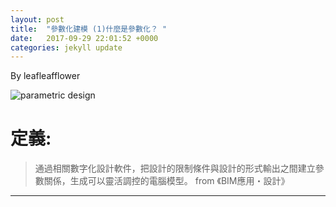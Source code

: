 ```yaml
---
layout: post
title:  "參數化建模 (1)什麼是參數化？ "
date:   2017-09-29 22:01:52 +0000
categories: jekyll update
---
```

By leafleafflower  

![parametric design](https://i.pinimg.com/736x/c5/1e/9f/c51e9f507041695cd111656f5b296d7d--parametric-architecture-parametric-design.jpg)

    

# 定義:
> 通過相關數字化設計軟件，把設計的限制條件與設計的形式輸出之間建立參數關係，生成可以靈活調控的電腦模型。
from 《BIM應用・設計》










-------------------------------------------------------  

[帶路雞Pro-App-Store]: https://appsto.re/tw/kp-Sfb.i
[帶路雞-App-Store]: https://appsto.re/tw/amD6eb.i

